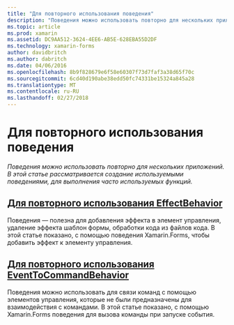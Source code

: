 ```yaml
---
title: "Для повторного использования поведения"
description: "Поведения можно использовать повторно для нескольких приложений. В этой статье рассматривается создание используемыми поведениями, для выполнения часто используемых функций."
ms.topic: article
ms.prod: xamarin
ms.assetid: DC9AA512-3624-4EE6-AB5E-628EBA55D2DF
ms.technology: xamarin-forms
author: davidbritch
ms.author: dabritch
ms.date: 04/06/2016
ms.openlocfilehash: 8b9f828679e6f58e60307f73d7faf3a38d65f70c
ms.sourcegitcommit: 6cd40d190abe38edd50fc74331be15324a845a28
ms.translationtype: MT
ms.contentlocale: ru-RU
ms.lasthandoff: 02/27/2018
---
```

# <a name="reusable-behaviors"></a>Для повторного использования поведения

_Поведения можно использовать повторно для нескольких приложений. В этой статье рассматривается создание используемыми поведениями, для выполнения часто используемых функций._

## <a name="reusable-effectbehavioreffect-behaviormd"></a>[Для повторного использования EffectBehavior](effect-behavior.md)

Поведения — полезна для добавления эффекта в элемент управления, удаление эффекта шаблон формы, обработки кода из файлов кода. В этой статье показано, с помощью поведения Xamarin.Forms, чтобы добавить эффект к элементу управления.

## <a name="reusable-eventtocommandbehaviorevent-to-command-behaviormd"></a>[Для повторного использования EventToCommandBehavior](event-to-command-behavior.md)

Поведения можно использовать для связи команд с помощью элементов управления, которые не были предназначены для взаимодействия с командами. В этой статье показано, с помощью Xamarin.Forms поведения для вызова команды при запуске события.

